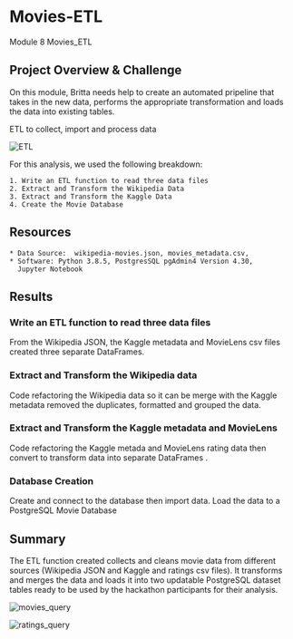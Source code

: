 # Movies-ETL
Module 8 Movies_ETL


## Project Overview & Challenge
On this module, Britta needs help to create an automated pripeline that takes in the new data, performs the appropriate transformation and loads the data into existing tables. 

ETL to collect, import and process data

![ETL](https://user-images.githubusercontent.com/80075982/117694063-8e331580-b173-11eb-95e6-48853b246564.png)

For this analysis, we used the following breakdown:

    1. Write an ETL function to read three data files
    2. Extract and Transform the Wikipedia Data
    3. Extract and Transform the Kaggle Data
    4. Create the Movie Database


## Resources
    * Data Source:  wikipedia-movies.json, movies_metadata.csv, 
    * Software: Python 3.8.5, PostgresSQL pgAdmin4 Version 4.30,    
      Jupyter Notebook

## Results

### Write an ETL function to read three data files

From the Wikipedia JSON, the Kaggle metadata and MovieLens csv files created three separate DataFrames.

### Extract and Transform the Wikipedia data
Code refactoring the Wikipedia data so it can be merge with the Kaggle metadata removed the duplicates, formatted and grouped the data.
 
### Extract and Transform the Kaggle metadata and MovieLens
Code refactoring the Kaggle metada and MovieLens rating data then convert to transform data into separate DataFrames .

### Database Creation
Create and connect to the database then import data.
Load the data to a PostgreSQL Movie Database

## Summary
The ETL function created collects and cleans movie data from different sources (Wikipedia JSON and Kaggle and ratings csv files). It transforms and merges the data and loads it into two updatable PostgreSQL dataset tables ready to be used by the hackathon participants for their analysis.

![movies_query](https://user-images.githubusercontent.com/80075982/117694079-93906000-b173-11eb-93b7-bf8737b116cb.png)

![ratings_query](https://user-images.githubusercontent.com/80075982/117694084-955a2380-b173-11eb-8ca5-67a57c9191ea.png)